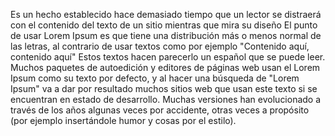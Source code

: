 Es un hecho establecido hace demasiado tiempo que un lector se distraerá con el contenido del texto de un sitio mientras que mira su diseño
 El punto de usar Lorem Ipsum es que tiene una distribución más o menos normal de las letras, al contrario de usar textos como por ejemplo "Contenido aquí, contenido aquí"
  Estos textos hacen parecerlo un español que se puede leer. Muchos paquetes de autoedición y editores de páginas web usan el Lorem Ipsum como su texto por defecto, y al hacer una búsqueda de
  "Lorem Ipsum" va a dar por resultado muchos sitios web que usan este texto si se encuentran en estado de desarrollo. Muchas versiones han evolucionado a través de los años
   algunas veces por accidente, otras veces a propósito (por ejemplo insertándole humor y cosas por el estilo).
    
